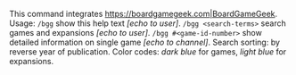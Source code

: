 This command integrates <https://boardgamegeek.com|BoardGameGeek>.  Usage:
`/bgg` show this help text *[echo to user]*.
`/bgg <search-terms>` search games and expansions *[echo to user]*.
`/bgg #<game-id-number>` show detailed information on single game *[echo to channel]*.
Search sorting: by reverse year of publication.
Color codes: *dark blue* for games, *light blue* for expansions.